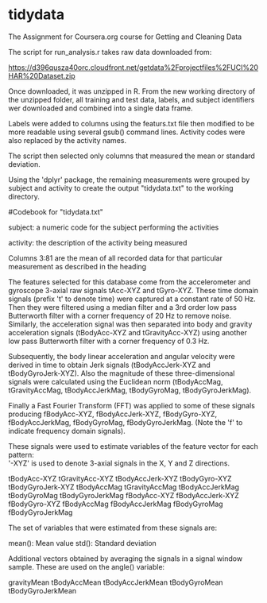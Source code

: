 # tidydata
The Assignment for Coursera.org course for Getting and Cleaning Data

The script for run_analysis.r takes raw data downloaded from:

https://d396qusza40orc.cloudfront.net/getdata%2Fprojectfiles%2FUCI%20HAR%20Dataset.zip

Once downloaded, it was unzipped in R. From the new working directory of the unzipped folder,
all training and test data, labels, and subject identifiers wer downloaded and combined into
a single data frame.

Labels were added to columns using the featurs.txt file then modified to be more readable using
several gsub() command lines. Activity codes were also replaced by the activity names.

The script then selected only columns that measured the mean or standard deviation.

Using the 'dplyr' package, the remaining measurements were grouped by subject and activity to
create the output "tidydata.txt" to the working directory.

#Codebook for "tidydata.txt"

subject: a numeric code for the subject performing the activities

activity: the description of the activity being measured

Columns 3:81 are the mean of all recorded data for that particular measurement as described in the heading

The features selected for this database come from the accelerometer and gyroscope 3-axial raw signals tAcc-XYZ and tGyro-XYZ. These time domain signals (prefix 't' to denote time) were captured at a constant rate of 50 Hz. Then they were filtered using a median filter and a 3rd order low pass Butterworth filter with a corner frequency of 20 Hz to remove noise. Similarly, the acceleration signal was then separated into body and gravity acceleration signals (tBodyAcc-XYZ and tGravityAcc-XYZ) using another low pass Butterworth filter with a corner frequency of 0.3 Hz. 

Subsequently, the body linear acceleration and angular velocity were derived in time to obtain Jerk signals (tBodyAccJerk-XYZ and tBodyGyroJerk-XYZ). Also the magnitude of these three-dimensional signals were calculated using the Euclidean norm (tBodyAccMag, tGravityAccMag, tBodyAccJerkMag, tBodyGyroMag, tBodyGyroJerkMag). 

Finally a Fast Fourier Transform (FFT) was applied to some of these signals producing fBodyAcc-XYZ, fBodyAccJerk-XYZ, fBodyGyro-XYZ, fBodyAccJerkMag, fBodyGyroMag, fBodyGyroJerkMag. (Note the 'f' to indicate frequency domain signals). 

These signals were used to estimate variables of the feature vector for each pattern:  
'-XYZ' is used to denote 3-axial signals in the X, Y and Z directions.

tBodyAcc-XYZ
tGravityAcc-XYZ
tBodyAccJerk-XYZ
tBodyGyro-XYZ
tBodyGyroJerk-XYZ
tBodyAccMag
tGravityAccMag
tBodyAccJerkMag
tBodyGyroMag
tBodyGyroJerkMag
fBodyAcc-XYZ
fBodyAccJerk-XYZ
fBodyGyro-XYZ
fBodyAccMag
fBodyAccJerkMag
fBodyGyroMag
fBodyGyroJerkMag

The set of variables that were estimated from these signals are: 

mean(): Mean value
std(): Standard deviation

Additional vectors obtained by averaging the signals in a signal window sample. These are used on the angle() variable:

gravityMean
tBodyAccMean
tBodyAccJerkMean
tBodyGyroMean
tBodyGyroJerkMean
